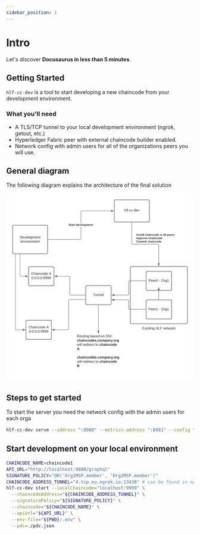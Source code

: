 ```yaml
---
sidebar_position: 1
---
```


# Intro

Let's discover **Docusaurus in less than 5 minutes**.

## Getting Started

`hlf-cc-dev` is a tool to start developing a new chaincode from your development environment.

### What you'll need

- A TLS/TCP tunnel to your local development environment (ngrok, getout, etc.)
- Hyperledger Fabric peer with external chaincode builder enabled.
- Network config with admin users for all of the organizations peers you will use.

## General diagram

The following diagram explains the architecture of the final solution

![Diagram](/img/diagram.png)


## Steps to get started

To start the server you need the network config with the admin users for each orga

```bash
hlf-cc-dev serve --address ":8080" --metrics-address ":8081" --config "<PATH_TO_NETWORK_CONFIG>"
```

## Start development on your local environment

```bash
CHAINCODE_NAME=chaincode1
API_URL="http://localhost:8080/graphql"
SIGNATURE_POLICY="OR('Org1MSP.member', 'Org2MSP.member')"
CHAINCODE_ADDRESS_TUNNEL="4.tcp.eu.ngrok.io:13438" # can be found in ngrok output
hlf-cc-dev start --localChaincode="localhost:9999" \
  --chaincodeAddress="${CHAINCODE_ADDRESS_TUNNEL}" \
  --signaturePolicy="${SIGNATURE_POLICY}" \
  --chaincode="${CHAINCODE_NAME}" \
  --apiUrl="${API_URL}" \
  --env-file="${PWD}/.env" \
  --pdc=./pdc.json
```


